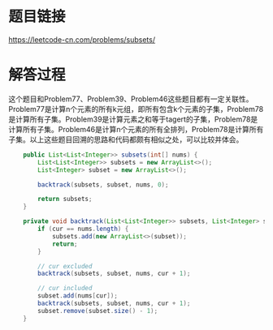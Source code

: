 # 题目链接
https://leetcode-cn.com/problems/subsets/

# 解答过程
这个题目和Problem77、Problem39、Problem46这些题目都有一定关联性。Problem77是计算n个元素的所有k元组，即所有包含k个元素的子集，Problem78是计算所有子集。Problem39是计算元素之和等于tagert的子集，Problem78是计算所有子集。Problem46是计算n个元素的所有全排列，Problem78是计算所有子集。以上这些题目回溯的思路和代码都颇有相似之处，可以比较并体会。

```java
	public List<List<Integer>> subsets(int[] nums) {
		List<List<Integer>> subsets = new ArrayList<>();
		List<Integer> subset = new ArrayList<>();

		backtrack(subsets, subset, nums, 0);

		return subsets;
	}

	private void backtrack(List<List<Integer>> subsets, List<Integer> subset, int[] nums, int cur) {
		if (cur == nums.length) {
			subsets.add(new ArrayList<>(subset));
			return;
		}

		// cur excluded
		backtrack(subsets, subset, nums, cur + 1);

		// cur included
		subset.add(nums[cur]);
		backtrack(subsets, subset, nums, cur + 1);
		subset.remove(subset.size() - 1);
	}
```